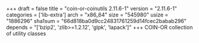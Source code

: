 +++
draft = false
title = "coin-or-coinutils 2.11.6-1"
version = "2.11.6-1"
categories = ['lib-extra']
arch = "x86_64"
size = "545980"
usize = "1886296"
sha1sum = "66d818ba0d9cc24831761259d14fcec2babab296"
depends = "['bzip2', 'zlib>=1.2.12', 'glpk', 'lapack']"
+++
COIN-OR collection of utility classes